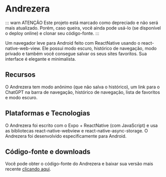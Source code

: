 # Andrezera

::: warn ATENÇÃO
Este projeto está marcado como depreciado e não será mais atualizado. Porém, caso queira, você ainda pode usá-lo (se disponível o deploy online) e clonar seu código-fonte.
:::

Um navegador leve para Android feito com ReactNative usando o react-native-web-view. Ele possui modo escuro, histórico de navegação, modo privado e também você consegue salvar os seus sites favoritos. Sua interface é elegante e minimalista.

## Recursos

O Andrezera tem modo anônimo (que não salva o histórico), um link para o ChatGPT na barra de navegação, histórico de navegação, lista de favoritos e modo escuro.

## Plataformas e Tecnologias

O Andrezera foi escrito com o Expo + ReactNative (com JavaScript) e usa as bibliotecas react-native-webview e react-native-async-storage. O Andrezera foi desenvolvido especificamente para Android.

## Código-fonte e downloads

Você pode obter o código-fonte do Andrezera e baixar sua versão mais recente [clicando aqui](https://github.com/Redwars22/andrezera-browser).